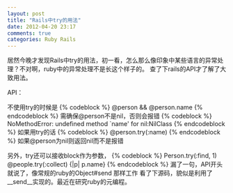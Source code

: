 ```yaml
---
layout: post
title: "Rails中try的用法"
date: 2012-04-20 23:17
comments: true
categories: Ruby Rails
---
```


居然今晚才发现Rails中try的用法，初一看，怎么那么像印象中某些语言的异常处理？不对啊，ruby中的异常处理不是长这个样子的。
查了下rails的API才了解了大致用法。

API：

不使用try的时候是
{% codeblock %}
@person && @person.name
{% endcodeblock %}
需确保@person不是nil，否则会报错
{% codeblock %}
NoMethodError: undefined method `name' for nil:NilClass
{% endcodeblock %}
如果用try的话
{% codeblock %}
@person.try(:name)
{% endcodeblock %}
如果@person为nil则返回nil而不是报错

另外，try还可以接收block作为参数，
{% codeblock %}
Person.try(:find, 1)
@people.try(:collect) {|p| p.name}
{% endcodeblock %}
漏了一句，API开头就说了，像常规的ruby的Object#send 那样工作
看了下源码，貌似是利用了__send__实现的。最近在研究ruby的元编程。